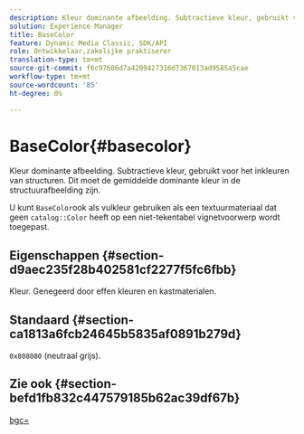```yaml
---
description: Kleur dominante afbeelding. Subtractieve kleur, gebruikt voor het inkleuren van structuren. Dit moet de gemiddelde dominante kleur in de structuurafbeelding zijn.
solution: Experience Manager
title: BaseColor
feature: Dynamic Media Classic, SDK/API
role: Ontwikkelaar,zakelijke praktiserer
translation-type: tm+mt
source-git-commit: f6c97606d7a4209427316d7367013ad9585a5cae
workflow-type: tm+mt
source-wordcount: '85'
ht-degree: 0%

---
```



# BaseColor{#basecolor}

Kleur dominante afbeelding. Subtractieve kleur, gebruikt voor het inkleuren van structuren. Dit moet de gemiddelde dominante kleur in de structuurafbeelding zijn.

U kunt `BaseColor`ook als vulkleur gebruiken als een textuurmateriaal dat geen `catalog::Color` heeft op een niet-tekentabel vignetvoorwerp wordt toegepast.

## Eigenschappen {#section-d9aec235f28b402581cf2277f5fc6fbb}

Kleur. Genegeerd door effen kleuren en kastmaterialen.

## Standaard {#section-ca1813a6fcb24645b5835af0891b279d}

`0x808080` (neutraal grijs).

## Zie ook {#section-befd1fb832c447579185b62ac39df67b}

[bgc=](../../../../../ir-api/http-protocol/image-rendering-api-ref/c-ir-http-protocol-ref/c-ir-http-protocol-command-reference/r-ir-bgc.md#reference-3f5c78cea01c4a85aa582076d23aebb0)
